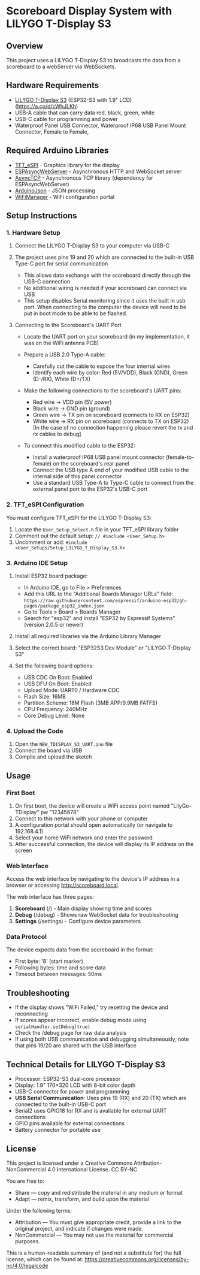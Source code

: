# Scoreboard Display System with LILYGO T-Display S3

## Overview
This project uses a LILYGO T-Display S3 to broadcasts the data from a scoreboard to a webServer via WebSockets.

## Hardware Requirements
- [LILYGO T-Display S3](https://www.lilygo.cc/products/t-display-s3) (ESP32-S3 with 1.9" LCD) (https://a.co/d/cWhJLKh)
- USB-A cable  that can carry data red, black, green, white
- USB-C cable for programming and power
- Waterproof Panel USB Connector, Waterproof IP68 USB Panel Mount Connector, Female to Female,

## Required Arduino Libraries
- [TFT_eSPI](https://github.com/Bodmer/TFT_eSPI) - Graphics library for the display
- [ESPAsyncWebServer](https://github.com/me-no-dev/ESPAsyncWebServer) - Asynchronous HTTP and WebSocket server
- [AsyncTCP](https://github.com/me-no-dev/AsyncTCP) - Asynchronous TCP library (dependency for ESPAsyncWebServer)
- [ArduinoJson](https://arduinojson.org/) - JSON processing
- [WiFiManager](https://github.com/tzapu/WiFiManager) - WiFi configuration portal

## Setup Instructions

### 1. Hardware Setup
1. Connect the LILYGO T-Display S3 to your computer via USB-C
2. The project uses pins 19 and 20 which are connected to the built-in USB Type-C port for serial communication
   - This allows data exchange with the scoreboard directly through the USB-C connection
   - No additional wiring is needed if your scoreboard can connect via USB
   - This setup disables Serial monitoring since it uses the built in usb port. When connecting to the computer the device will need to be put in boot mode to be able to be flashed. 

3. Connecting to the Scoreboard's UART Port
   - Locate the UART port on your scoreboard (in my implementation, it was on the WiFi antenna PCB)
   - Prepare a USB 2.0 Type-A cable:
     * Carefully cut the cable to expose the four internal wires
     * Identify each wire by color: Red (5V/VDD), Black (GND), Green (D-/RX), White (D+/TX)
   - Make the following connections to the scoreboard's UART pins:
     * Red wire → VDD pin (5V power)
     * Black wire → GND pin (ground)
     * Green wire → TX pin on scoreboard (connects to RX on ESP32)
     * White wire → RX pin on scoreboard (connects to TX on ESP32)
     [In the case of no connection happening please revert the tx and rx cables to debug]

   - To connect this modified cable to the ESP32:
     * Install a waterproof IP68 USB panel mount connector (female-to-female) on the scoreboard's rear panel
     * Connect the USB type A end of your modified USB cable to the internal side of this panel connector
     * Use a standard USB Type-A to Type-C cable to connect from the external panel port to the ESP32's USB-C port

### 2. TFT_eSPI Configuration
You must configure TFT_eSPI for the LILYGO T-Display S3:

1. Locate the `User_Setup_Select.h` file in your TFT_eSPI library folder
2. Comment out the default setup: `// #include <User_Setup.h>`
3. Uncomment or add: `#include <User_Setups/Setup_LILYGO_T_Display_S3.h>`

### 3. Arduino IDE Setup
1. Install ESP32 board package:
   - In Arduino IDE, go to File > Preferences
   - Add this URL to the "Additional Boards Manager URLs" field:
     `https://raw.githubusercontent.com/espressif/arduino-esp32/gh-pages/package_esp32_index.json`
   - Go to Tools > Board > Boards Manager
   - Search for "esp32" and install "ESP32 by Espressif Systems" (version 2.0.5 or newer)

2. Install all required libraries via the Arduino Library Manager

3. Select the correct board: "ESP32S3 Dev Module" or "LILYGO T-Display S3"

4. Set the following board options:
   - USB CDC On Boot: Enabled
   - USB DFU On Boot: Enabled
   - Upload Mode: UART0 / Hardware CDC
   - Flash Size: 16MB
   - Partition Scheme: 16M Flash (3MB APP/9.9MB FATFS)
   - CPU Frequency: 240MHz
   - Core Debug Level: None

### 4. Upload the Code
1. Open the `NEW_TDISPLAY_S3_UART.ino` file
2. Connect the board via USB
3. Compile and upload the sketch

## Usage

### First Boot
1. On first boot, the device will create a WiFi access point named "LilyGo-TDisplay" pw "12345678"
2. Connect to this network with your phone or computer
3. A configuration portal should open automatically (or navigate to 192.168.4.1)
4. Select your home WiFi network and enter the password
5. After successful connection, the device will display its IP address on the screen

### Web Interface
Access the web interface by navigating to the device's IP address in a browser or accessing http://scoreboard.local.

The web interface has three pages:
1. **Scoreboard** (/) - Main display showing time and scores
2. **Debug** (/debug) - Shows raw WebSocket data for troubleshooting
3. **Settings** (/settings) - Configure device parameters

### Data Protocol
The device expects data from the scoreboard in the format:
- First byte: '8' (start marker)
- Following bytes: time and score data
- Timeout between messages: 50ms

## Troubleshooting
- If the display shows "WiFi Failed," try resetting the device and reconnecting
- If scores appear incorrect, enable debug mode using `serialHandler.setDebug(true)`
- Check the /debug page for raw data analysis
- If using both USB communication and debugging simultaneously, note that pins 19/20 are shared with the USB interface

## Technical Details for LILYGO T-Display S3
- Processor: ESP32-S3 dual-core processor
- Display: 1.9" 170×320 LCD with 8-bit color depth
- USB-C connector for power and programming
- **USB Serial Communication**: Uses pins 19 (RX) and 20 (TX) which are connected to the built-in USB-C port
- Serial2 uses GPIO18 for RX and is available for external UART connections
- GPIO pins available for external connections
- Battery connector for portable use

## License
This project is licensed under a Creative Commons Attribution-NonCommercial 4.0 International License. CC BY-NC

You are free to:
- Share — copy and redistribute the material in any medium or format
- Adapt — remix, transform, and build upon the material

Under the following terms:
- Attribution — You must give appropriate credit, provide a link to the original project, and indicate if changes were made.
- NonCommercial — You may not use the material for commercial purposes.

This is a human-readable summary of (and not a substitute for) the full license, which can be found at: https://creativecommons.org/licenses/by-nc/4.0/legalcode